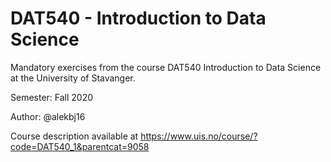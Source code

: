 # DAT540 - Introduction to Data Science

Mandatory exercises from the course DAT540 Introduction to Data Science at the University of Stavanger. 

Semester: Fall 2020

Author: @alekbj16

Course description available at https://www.uis.no/course/?code=DAT540_1&parentcat=9058 

